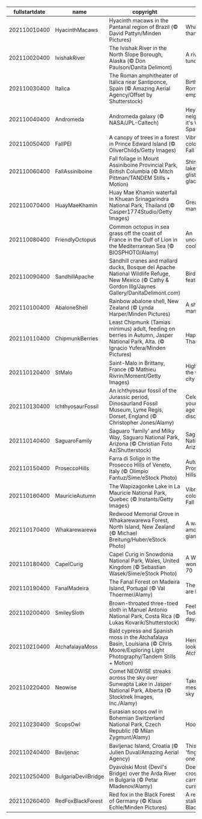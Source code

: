 |fullstartdate|name|copyright|title|image|
|--|--|--|--|--|
202110010400|HyacinthMacaws|Hyacinth macaws in the Pantanal region of Brazil (© David Pattyn/Minden Pictures)|What's better than a smile?|![](/en-CA/2021/10/202110010400HyacinthMacaws.jpg)|
202110020400|IvishakRiver|The Ivishak River in the North Slope Borough, Alaska (© Don Paulson/Danita Delimont)|A river on the tundra|![](/en-CA/2021/10/202110020400IvishakRiver.jpg)|
202110030400|Italica|The Roman amphitheater of Itálica near Santiponce, Spain (© Amazing Aerial Agency/Offset by Shutterstock)|Birthplace of Roman emperors|![](/en-CA/2021/10/202110030400Italica.jpg)|
202110040400|Andromeda|Andromeda galaxy (© NASA/JPL-Caltech)|Hey neighbour, it's World Space Week!|![](/en-CA/2021/10/202110040400Andromeda.jpg)|
202110050400|FallPEI|A canopy of trees in a forest in Prince Edward Island (© OliverChilds/Getty Images)|Vibrant colours of Fall|![](/en-CA/2021/10/202110050400FallPEI.jpg)|
202110060400|FallAssiniboine|Fall foliage in Mount Assiniboine Provincial Park, British Columbia (© Mitch Pittman/TANDEM Stills + Motion)|Shimmering lakes and glistening glaciers|![](/en-CA/2021/10/202110060400FallAssiniboine.jpg)|
202110070400|HuayMaeKhamin|Huay Mae Khamin waterfall in Khuean Srinagarindra National Park, Thailand (© Casper1774Studio/Getty Images)|Great on so many levels|![](/en-CA/2021/10/202110070400HuayMaeKhamin.jpg)|
202110080400|FriendlyOctopus|Common octopus in sea grass off the coast of France in the Gulf of Lion in the Mediterranean Sea (© BIOSPHOTO/Alamy)|An uncommonly cool critter|![](/en-CA/2021/10/202110080400FriendlyOctopus.jpg)|
202110090400|SandhillApache|Sandhill cranes and mallard ducks, Bosque del Apache National Wildlife Refuge, New Mexico (© Cathy & Gordon Illg/Jaynes Gallery/DanitaDelimont.com)|Birds of a feather|![](/en-CA/2021/10/202110090400SandhillApache.jpg)|
202110100400|AbaloneShell|Rainbow abalone shell, New Zealand (© Lynda Harper/Minden Pictures)|A shell of many colours|![](/en-CA/2021/10/202110100400AbaloneShell.jpg)|
202110110400|ChipmunkBerries|Least Chipmunk (Tamias minimus) adult, feeding on berries in Autumn, Jasper National Park, Alta. (© Ignacio Yufera/Minden Pictures)|Happy Thanksgiving!|![](/en-CA/2021/10/202110110400ChipmunkBerries.jpg)|
202110120400|StMalo|Saint-Malo in Brittany, France (© Mathieu Rivrin/Moment/Getty Images)|High tide at the walled city|![](/en-CA/2021/10/202110120400StMalo.jpg)|
202110130400|IchthyosaurFossil|An ichthyosaur fossil of the Jurassic period, Dinosaurland Fossil Museum, Lyme Regis, Dorset, England (© Christopher Jones/Alamy)|Celebrating a young girl's age-old discovery|![](/en-CA/2021/10/202110130400IchthyosaurFossil.jpg)|
202110140400|SaguaroFamily|Saguaro 'family' and Milky Way, Saguaro National Park, Arizona (© Christian Foto Az/Shutterstock)|Saguaro National Park, Arizona|![](/en-CA/2021/10/202110140400SaguaroFamily.jpg)|
202110150400|ProseccoHills|Farra di Soligo in the Prosecco Hills of Veneto, Italy (© Olimpio Fantuz/Sime/eStock Photo)|Autumn in the Prosecco Hills|![](/en-CA/2021/10/202110150400ProseccoHills.jpg)|
202110160400|MauricieAutumn|The Wapizagonke Lake in La Mauricie National Park, Quebec (© Instants/Getty Images)|Vibrant colours of Fall|![](/en-CA/2021/10/202110160400MauricieAutumn.jpg)|
202110170400|Whakarewarewa|Redwood Memorial Grove in Whakarewarewa Forest, North Island, New Zealand (© Michael Breitung/Huber/eStock Photo)|A walk among the giants|![](/en-CA/2021/10/202110170400Whakarewarewa.jpg)|
202110180400|CapelCurig|Capel Curig in Snowdonia National Park, Wales, United Kingdom (© Sebastian Wasek/Sime/eStock Photo)|A Welsh wonder turns 70|![](/en-CA/2021/10/202110180400CapelCurig.jpg)|
202110190400|FanalMadeira|The Fanal Forest on Madeira Island, Portugal (© Val Thoermer/Alamy)|These laurels are hardy|![](/en-CA/2021/10/202110190400FanalMadeira.jpg)|
202110200400|SmileySloth|Brown-throated three-toed sloth in Manuel Antonio National Park, Costa Rica (© Lukas Kovarik/Shutterstock)|Feeling lazy? Today's your day.|![](/en-CA/2021/10/202110200400SmileySloth.jpg)|
202110210400|AtchafalayaMoss|Bald cypress and Spanish moss in the Atchafalaya Basin, Louisiana (© Chris Moore/Exploring Light Photography/Tandem Stills + Motion)|Here’s looking Atchafalaya|![](/en-CA/2021/10/202110210400AtchafalayaMoss.jpg)|
202110220400|Neowise|Comet NEOWISE streaks across the sky over Sunwapta Lake in Jasper National Park, Alberta (© Stocktrek Images, Inc./Alamy)|Take in the mesmerizing sky|![](/en-CA/2021/10/202110220400Neowise.jpg)|
202110230400|ScopsOwl|Eurasian scops owl in Bohemian Switzerland National Park, Czech Republic (© Milan Zygmunt/Alamy)|Hoo's there?|![](/en-CA/2021/10/202110230400ScopsOwl.jpg)|
202110240400|Bavljenac|Bavljenac Island, Croatia (© Julien Duval/Amazing Aerial Agency)|This 'fingerprint' is one of a kind|![](/en-CA/2021/10/202110240400Bavljenac.jpg)|
202110250400|BulgariaDevilBridge|Dyavolski Most (Devil's Bridge) over the Arda River in Bulgaria (© Petar Mladenov/Alamy)|Does this crossing carry a curse?|![](/en-CA/2021/10/202110250400BulgariaDevilBridge.jpg)|
202110260400|RedFoxBlackForest|Red fox in the Black Forest of Germany (© Klaus Echle/Minden Pictures)|A red fox stalks the Black Forest|![](/en-CA/2021/10/202110260400RedFoxBlackForest.jpg)|
